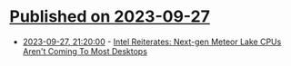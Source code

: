 # [Published on 2023-09-27](index.md)

* [2023-09-27, 21:20:00](https://slashdot.org/story/23/09/27/1913227/intel-reiterates-next-gen-meteor-lake-cpus-arent-coming-to-most-desktops?utm_source=rss1.0mainlinkanon&utm_medium=feed) - [Intel Reiterates: Next-gen Meteor Lake CPUs Aren't Coming To Most Desktops](https://slashdot.org/story/23/09/27/1913227/intel-reiterates-next-gen-meteor-lake-cpus-arent-coming-to-most-desktops?utm_source=rss1.0mainlinkanon&utm_medium=feed)
